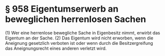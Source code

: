# § 958 Eigentumserwerb an beweglichen herrenlosen Sachen
(1) Wer eine herrenlose bewegliche Sache in Eigenbesitz nimmt, erwirbt das Eigentum an der Sache.
(2) Das Eigentum wird nicht erworben, wenn die Aneignung gesetzlich verboten ist oder wenn durch die Besitzergreifung das Aneignungsrecht eines anderen verletzt wird.